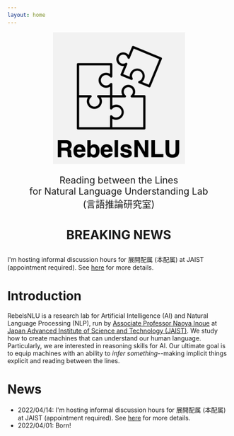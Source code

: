 ```yaml
---
layout: home
---
```


<link rel="stylesheet" type="text/css" href="css/style.css" />

<p align="center">
  <img src="./imgs/rebels_logo_sq.png" style="width:300px"/>
</p>


<p align="center" style="font-size:1.5em">
Reading between the Lines <br />
for Natural Language Understanding Lab <br />
(言語推論研究室)
</p>

# <p align="center"><span class="label danger">BREAKING NEWS</span></p>

I'm hosting informal discussion hours for 展開配属 (本配属) at JAIST (appointment required). See [here](https://rebelsnlu-jaist.github.io/joinus.html) for more details.

# Introduction

RebelsNLU is a research lab for Artificial Intelligence (AI) and Natural Language Processing (NLP), run by <a href="https://naoya-i.github.io/">Associate Professor Naoya Inoue</a> at <a href="https://www.jaist.ac.jp/english/">Japan Advanced Institute of Science and Technology (JAIST)</a>.
We study how to create machines that can understand our human language.
Particularly, we are interested in reasoning skills for AI.
Our ultimate goal is to equip machines with an ability to *infer something*--making implicit things explicit and reading between the lines.


# News

- 2022/04/14: I'm hosting informal discussion hours for 展開配属 (本配属) at JAIST (appointment required). See [here](https://rebelsnlu-jaist.github.io/joinus.html) for more details.
- 2022/04/01: Born!
